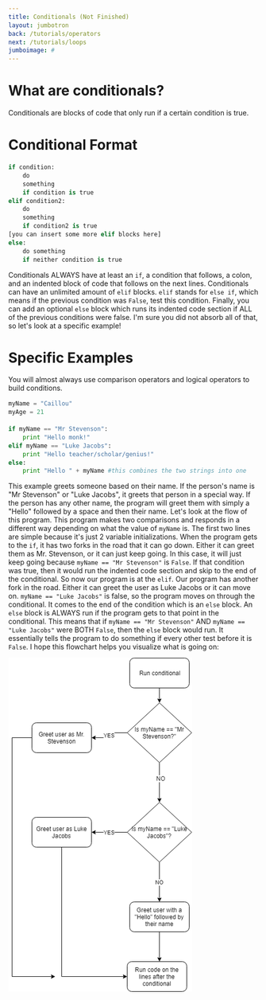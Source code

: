 ```yaml
---
title: Conditionals (Not Finished)
layout: jumbotron
back: /tutorials/operators
next: /tutorials/loops
jumboimage: #
---
```


# What are conditionals?

Conditionals are blocks of code that only run if a certain condition is true. 

# Conditional Format

```python
if condition:
	do
	something
	if condition is true
elif condition2:
	do
	something
	if condition2 is true
[you can insert some more elif blocks here]
else:
	do something
	if neither condition is true
```

Conditionals ALWAYS have at least an `if`, a condition that follows, a colon, and an indented block of code that follows on the next lines. Conditionals can have an unlimited amount of `elif` blocks. `elif` stands for `else if`, which means if the previous condition was `False`, test this condition. Finally, you can add an optional `else` block which runs its indented code section if ALL of the previous conditions were false. I'm sure you did not absorb all of that, so let's look at a specific example!

# Specific Examples

You will almost always use comparison operators and logical operators to build conditions. 

```python
myName = "Caillou"
myAge = 21

if myName == "Mr Stevenson":
	print "Hello monk!"
elif myName == "Luke Jacobs":
	print "Hello teacher/scholar/genius!"
else:
	print "Hello " + myName #this combines the two strings into one
```

This example greets someone based on their name. If the person's name is "Mr Stevenson" or "Luke Jacobs", it greets that person in a special way. If the person has any other name, the program will greet them with simply a "Hello" followed by a space and then their name. Let's look at the flow of this program. This program makes two comparisons and responds in a different way depending on what the value of `myName` is. The first two lines are simple because it's just 2 variable initializations. When the program gets to the `if`, it has two forks in the road that it can go down. Either it can greet them as Mr. Stevenson, or it can just keep going. In this case, it will just keep going because `myName == "Mr Stevenson"` is `False`. If that condition was true, then it would run the indented code section and skip to the end of the conditional. So now our program is at the `elif`. Our program has another fork in the road. Either it can greet the user as Luke Jacobs or it can move on. `myName == "Luke Jacobs"` is false, so the program moves on through the conditional. It comes to the end of the condition which is an `else` block. An `else` block is ALWAYS run if the program gets to that point in the conditional. This means that if `myName == "Mr Stevenson"` AND `myName == "Luke Jacobs"` were BOTH `False`, then the `else` block would run. It essentially tells the program to do something if every other test before it is `False`. I hope this flowchart helps you visualize what is going on:

![If Example Flowchart](imgs/flowchart_ifexample.png)



